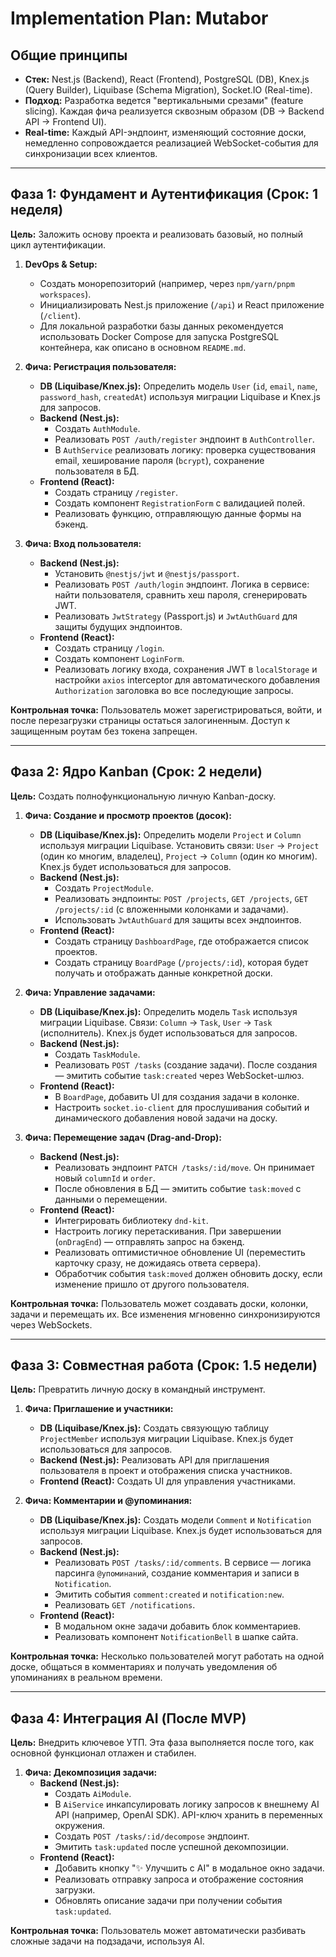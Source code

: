 # Implementation Plan: Mutabor

## Общие принципы
- **Стек:** Nest.js (Backend), React (Frontend), PostgreSQL (DB), Knex.js (Query Builder), Liquibase (Schema Migration), Socket.IO (Real-time).
- **Подход:** Разработка ведется "вертикальными срезами" (feature slicing). Каждая фича реализуется сквозным образом (DB -> Backend API -> Frontend UI).
- **Real-time:** Каждый API-эндпоинт, изменяющий состояние доски, немедленно сопровождается реализацией WebSocket-события для синхронизации всех клиентов.

---

## Фаза 1: Фундамент и Аутентификация (Срок: 1 неделя)

**Цель:** Заложить основу проекта и реализовать базовый, но полный цикл аутентификации.

1.  **DevOps & Setup:**
    - Создать монорепозиторий (например, через `npm/yarn/pnpm workspaces`).
    - Инициализировать Nest.js приложение (`/api`) и React приложение (`/client`).
    - Для локальной разработки базы данных рекомендуется использовать Docker Compose для запуска PostgreSQL контейнера, как описано в основном `README.md`.

2.  **Фича: Регистрация пользователя:**
    - **DB (Liquibase/Knex.js):** Определить модель `User` (`id`, `email`, `name`, `password_hash`, `createdAt`) используя миграции Liquibase и Knex.js для запросов.
    - **Backend (Nest.js):**
        - Создать `AuthModule`.
        - Реализовать `POST /auth/register` эндпоинт в `AuthController`.
        - В `AuthService` реализовать логику: проверка существования email, хеширование пароля (`bcrypt`), сохранение пользователя в БД.
    - **Frontend (React):**
        - Создать страницу `/register`.
        - Создать компонент `RegistrationForm` с валидацией полей.
        - Реализовать функцию, отправляющую данные формы на бэкенд.

3.  **Фича: Вход пользователя:**
    - **Backend (Nest.js):**
        - Установить `@nestjs/jwt` и `@nestjs/passport`.
        - Реализовать `POST /auth/login` эндпоинт. Логика в сервисе: найти пользователя, сравнить хеш пароля, сгенерировать JWT.
        - Реализовать `JwtStrategy` (Passport.js) и `JwtAuthGuard` для защиты будущих эндпоинтов.
    - **Frontend (React):**
        - Создать страницу `/login`.
        - Создать компонент `LoginForm`.
        - Реализовать логику входа, сохранения JWT в `localStorage` и настройки `axios` interceptor для автоматического добавления `Authorization` заголовка во все последующие запросы.

**Контрольная точка:** Пользователь может зарегистрироваться, войти, и после перезагрузки страницы остаться залогиненным. Доступ к защищенным роутам без токена запрещен.

---

## Фаза 2: Ядро Kanban (Срок: 2 недели)

**Цель:** Создать полнофункциональную личную Kanban-доску.

1.  **Фича: Создание и просмотр проектов (досок):**
    - **DB (Liquibase/Knex.js):** Определить модели `Project` и `Column` используя миграции Liquibase. Установить связи: `User` -> `Project` (один ко многим, владелец), `Project` -> `Column` (один ко многим). Knex.js будет использоваться для запросов.
    - **Backend (Nest.js):**
        - Создать `ProjectModule`.
        - Реализовать эндпоинты: `POST /projects`, `GET /projects`, `GET /projects/:id` (с вложенными колонками и задачами).
        - Использовать `JwtAuthGuard` для защиты всех эндпоинтов.
    - **Frontend (React):**
        - Создать страницу `DashboardPage`, где отображается список проектов.
        - Создать страницу `BoardPage` (`/projects/:id`), которая будет получать и отображать данные конкретной доски.

2.  **Фича: Управление задачами:**
    - **DB (Liquibase/Knex.js):** Определить модель `Task` используя миграции Liquibase. Связи: `Column` -> `Task`, `User` -> `Task` (исполнитель). Knex.js будет использоваться для запросов.
    - **Backend (Nest.js):**
        - Создать `TaskModule`.
        - Реализовать `POST /tasks` (создание задачи). После создания — эмитить событие `task:created` через WebSocket-шлюз.
    - **Frontend (React):**
        - В `BoardPage`, добавить UI для создания задачи в колонке.
        - Настроить `socket.io-client` для прослушивания событий и динамического добавления новой задачи на доску.

3.  **Фича: Перемещение задач (Drag-and-Drop):**
    - **Backend (Nest.js):**
        - Реализовать эндпоинт `PATCH /tasks/:id/move`. Он принимает новый `columnId` и `order`.
        - После обновления в БД — эмитить событие `task:moved` с данными о перемещении.
    - **Frontend (React):**
        - Интегрировать библиотеку `dnd-kit`.
        - Настроить логику перетаскивания. При завершении (`onDragEnd`) — отправлять запрос на бэкенд.
        - Реализовать оптимистичное обновление UI (переместить карточку сразу, не дожидаясь ответа сервера).
        - Обработчик события `task:moved` должен обновить доску, если изменение пришло от другого пользователя.

**Контрольная точка:** Пользователь может создавать доски, колонки, задачи и перемещать их. Все изменения мгновенно синхронизируются через WebSockets.

---

## Фаза 3: Совместная работа (Срок: 1.5 недели)

**Цель:** Превратить личную доску в командный инструмент.

1.  **Фича: Приглашение и участники:**
    - **DB (Liquibase/Knex.js):** Создать связующую таблицу `ProjectMember` используя миграции Liquibase. Knex.js будет использоваться для запросов.
    - **Backend (Nest.js):** Реализовать API для приглашения пользователя в проект и отображения списка участников.
    - **Frontend (React):** Создать UI для управления участниками.

2.  **Фича: Комментарии и @упоминания:**
    - **DB (Liquibase/Knex.js):** Создать модели `Comment` и `Notification` используя миграции Liquibase. Knex.js будет использоваться для запросов.
    - **Backend (Nest.js):**
        - Реализовать `POST /tasks/:id/comments`. В сервисе — логика парсинга `@упоминаний`, создание комментария и записи в `Notification`.
        - Эмитить события `comment:created` и `notification:new`.
        - Реализовать `GET /notifications`.
    - **Frontend (React):**
        - В модальном окне задачи добавить блок комментариев.
        - Реализовать компонент `NotificationBell` в шапке сайта.

**Контрольная точка:** Несколько пользователей могут работать на одной доске, общаться в комментариях и получать уведомления об упоминаниях в реальном времени.

---

## Фаза 4: Интеграция AI (После MVP)

**Цель:** Внедрить ключевое УТП. Эта фаза выполняется после того, как основной функционал отлажен и стабилен.

1.  **Фича: Декомпозиция задачи:**
    - **Backend (Nest.js):**
        - Создать `AiModule`.
        - В `AiService` инкапсулировать логику запросов к внешнему AI API (например, OpenAI SDK). API-ключ хранить в переменных окружения.
        - Создать `POST /tasks/:id/decompose` эндпоинт.
        - Эмитить `task:updated` после успешной декомпозиции.
    - **Frontend (React):**
        - Добавить кнопку "✨ Улучшить с AI" в модальное окно задачи.
        - Реализовать отправку запроса и отображение состояния загрузки.
        - Обновлять описание задачи при получении события `task:updated`.

**Контрольная точка:** Пользователь может автоматически разбивать сложные задачи на подзадачи, используя AI.
